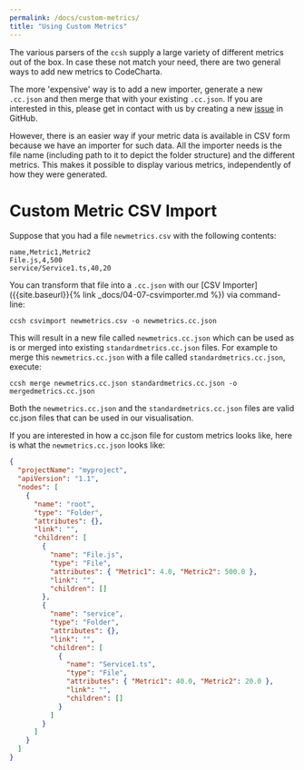 ```yaml
---
permalink: /docs/custom-metrics/
title: "Using Custom Metrics"
---
```


The various parsers of the `ccsh` supply a large variety of different metrics out of the box. In case these not match your need, there are two general ways to add new metrics to CodeCharta.

The more 'expensive' way is to add a new importer, generate a new `.cc.json` and then merge that with your existing `.cc.json`. If you are interested in this, please get in contact with us by creating a new [issue](https://github.com/MaibornWolff/codecharta/issues) in GitHub.

However, there is an easier way if your metric data is available in CSV form because we have an importer for such data. All the importer needs is the file name (including path to it to depict the folder structure) and the different metrics. This makes it possible to display various metrics, independently of how they were generated.

# Custom Metric CSV Import

Suppose that you had a file `newmetrics.csv` with the following contents:

```csv
name,Metric1,Metric2
File.js,4,500
service/Service1.ts,40,20
```

You can transform that file into a `.cc.json` with our [CSV Importer]({{site.baseurl}}{% link _docs/04-07-csvimporter.md %}) via command-line:

```
ccsh csvimport newmetrics.csv -o newmetrics.cc.json
```

This will result in a new file called `newmetrics.cc.json` which can be used as is or merged into existing `standardmetrics.cc.json` files. For example to merge this `newmetrics.cc.json` with a file called `standardmetrics.cc.json`, execute:

```
ccsh merge newmetrics.cc.json standardmetrics.cc.json -o mergedmetrics.cc.json
```

Both the `newmetrics.cc.json` and the `standardmetrics.cc.json` files are valid cc.json files that can be used in our visualisation.

If you are interested in how a cc.json file for custom metrics looks like, here is what the `newmetrics.cc.json` looks like:

```json
{
  "projectName": "myproject",
  "apiVersion": "1.1",
  "nodes": [
    {
      "name": "root",
      "type": "Folder",
      "attributes": {},
      "link": "",
      "children": [
        {
          "name": "File.js",
          "type": "File",
          "attributes": { "Metric1": 4.0, "Metric2": 500.0 },
          "link": "",
          "children": []
        },
        {
          "name": "service",
          "type": "Folder",
          "attributes": {},
          "link": "",
          "children": [
            {
              "name": "Service1.ts",
              "type": "File",
              "attributes": { "Metric1": 40.0, "Metric2": 20.0 },
              "link": "",
              "children": []
            }
          ]
        }
      ]
    }
  ]
}
```
